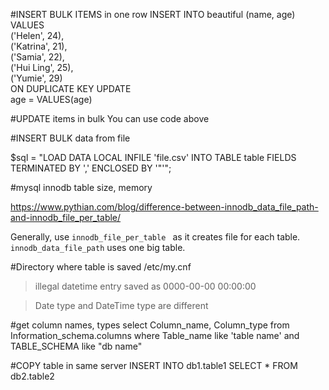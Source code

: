 #INSERT BULK ITEMS in one row
INSERT INTO beautiful (name, age) 
VALUES  
    ('Helen', 24),  
    ('Katrina', 21),  
    ('Samia', 22),  
    ('Hui Ling', 25),  
    ('Yumie', 29)  
ON DUPLICATE KEY UPDATE  
    age = VALUES(age)  


#UPDATE items in bulk
You can use code above

#INSERT BULK data from file

$sql = "LOAD DATA LOCAL INFILE 'file.csv' INTO TABLE table FIELDS TERMINATED BY ',' ENCLOSED BY '\"'";

#mysql innodb table size, memory

https://www.pythian.com/blog/difference-between-innodb_data_file_path-and-innodb_file_per_table/

Generally, use `innodb_file_per_table ` as it creates file for each table.
`innodb_data_file_path` uses one big table. 

#Directory where table is saved
/etc/my.cnf

> illegal datetime entry saved as  0000-00-00 00:00:00

> Date type and DateTime type are different

#get column names, types
select Column_name, Column_type 
from Information_schema.columns 
where Table_name like 'table name'
 and TABLE_SCHEMA like "db name"

#COPY table in same server
INSERT INTO db1.table1 
SELECT * FROM db2.table2
